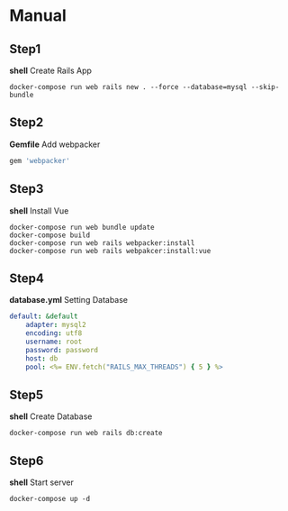 # Manual

## Step1

__shell__
Create Rails App
~~~shell
docker-compose run web rails new . --force --database=mysql --skip-bundle
~~~

## Step2
__Gemfile__
Add webpacker
~~~ruby
gem 'webpacker'
~~~

## Step3
__shell__
Install Vue
~~~shell
docker-compose run web bundle update
docker-compose build
docker-compose run web rails webpacker:install
docker-compose run web rails webpakcer:install:vue
~~~

## Step4
__database.yml__
Setting Database
~~~yml
default: &default
    adapter: mysql2
    encoding: utf8
    username: root
    password: password
    host: db
    pool: <%= ENV.fetch("RAILS_MAX_THREADS") { 5 } %>
~~~

## Step5
__shell__
Create Database
~~~shell
docker-compose run web rails db:create
~~~

## Step6
__shell__
Start server
~~~shell
docker-compose up -d
~~~